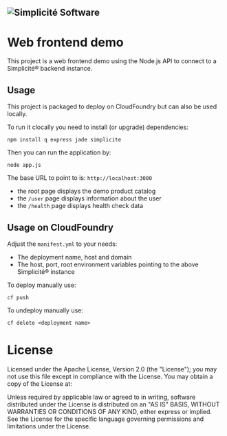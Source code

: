 ![Simplicit&eacute; Software](http://www.simplicitesoftware.com/logos/logo250.png)
---

Web frontend demo
=================

This project is a web frontend demo using the Node.js API to connect
to a Simplicit&eacute;&reg; backend instance.

Usage
-----

This project is packaged to deploy on CloudFoundry but can also be used locally.

To run it clocally you need to install (or upgrade) dependencies:

	npm install q express jade simplicite

Then you can run the application by:

	node app.js

The base URL to point to is: `http://localhost:3000`

- the root page displays the demo product catalog
- the `/user` page displays information about the user
- the `/health` page displays health check data

Usage on CloudFoundry
---------------------

Adjust the `manifest.yml` to your needs:

- The deployment name, host and domain
- The host, port, root environment variables pointing to the above Simplicit&eacute;&reg; instance

To deploy manually use:

	cf push

To undeploy manually use:

	cf delete <deployment name>

License
=======


Licensed under the Apache License, Version 2.0 (the "License");
you may not use this file except in compliance with the License.
You may obtain a copy of the License at:

[](http://www.apache.org/licenses/LICENSE-2.0)

Unless required by applicable law or agreed to in writing, software
distributed under the License is distributed on an "AS IS" BASIS,
WITHOUT WARRANTIES OR CONDITIONS OF ANY KIND, either express or implied.
See the License for the specific language governing permissions and
limitations under the License.
